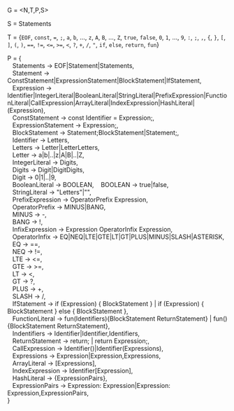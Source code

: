 G = <N,T,P,S>

S = Statements

T = {`EOF`, `const`, `=`, `;`, `a`, `b`, ..., `z`, `A`, `B`, ..., `Z`, `true`, `false`, 
`0`, `1`, ..., `9`, `:`, `;`, `,`, `{`, `}`, `[`, `]`, `(`, `)`, `==`, `!=`,  `<=`,  `>=`,  `<`,
`?`,  `+`,  `/`, `"`, `if`, `else`, `return`, `fun`}

P = {  
&nbsp;&nbsp; Statements &rarr; EOF|Statement|Statements,  
&nbsp;&nbsp; Statement &rarr; ConstStatement|ExpressionStatement|BlockStatement|IfStatement,  
&nbsp;&nbsp; Expression &rarr; Identifier|IntegerLiteral|BooleanLiteral|StringLiteral|PrefixExpression|FunctionLiteral|CallExpression|ArrayLiteral|IndexExpression|HashLiteral|(Expression),  
&nbsp;&nbsp; ConstStatement &rarr; const Identifier = Expression;,  
&nbsp;&nbsp; ExpressionStatement &rarr; Expression;,  
&nbsp;&nbsp; BlockStatement &rarr; Statement;BlockStatement|Statement;,  
&nbsp;&nbsp; Identifier &rarr; Letters,  
&nbsp;&nbsp; Letters &rarr; Letter|LetterLetters,  
&nbsp;&nbsp; Letter &rarr; a|b|..|z|A|B|..|Z,  
&nbsp;&nbsp; IntegerLiteral &rarr; Digits,  
&nbsp;&nbsp; Digits &rarr; Digit|DigitDigits,  
&nbsp;&nbsp; Digit &rarr; 0|1|..|9,  
&nbsp;&nbsp; BooleanLiteral &rarr; BOOLEAN, 
&nbsp;&nbsp; BOOLEAN &rarr; true|false,  
&nbsp;&nbsp; StringLiteral &rarr; "Letters"|"",  
&nbsp;&nbsp; PrefixExpression &rarr; OperatorPrefix Expression,  
&nbsp;&nbsp; OperatorPrefix &rarr; MINUS|BANG,  
&nbsp;&nbsp; MINUS &rarr; -,  
&nbsp;&nbsp; BANG &rarr; !,  
&nbsp;&nbsp; InfixExpression &rarr; Expression OperatorInfix Expression,  
&nbsp;&nbsp; OperatorInfix &rarr; EQ|NEQ|LTE|GTE|LT|GT|PLUS|MINUS|SLASH|ASTERISK,  
&nbsp;&nbsp; EQ &rarr; ==,  
&nbsp;&nbsp; NEQ &rarr; !=,  
&nbsp;&nbsp; LTE &rarr;  <=,  
&nbsp;&nbsp; GTE &rarr;  >=,  
&nbsp;&nbsp; LT &rarr;  <,  
&nbsp;&nbsp; GT &rarr;  ?,  
&nbsp;&nbsp; PLUS &rarr;  +,  
&nbsp;&nbsp; SLASH &rarr;  /,  
&nbsp;&nbsp; IfStatement &rarr;  if (Expression) { BlockStatement } | if (Expression) { BlockStatement } else { BlockStatement },  
&nbsp;&nbsp; FunctionLiteral &rarr; fun(Identifiers){BlockStatement ReturnStatement} | fun(){BlockStatement ReturnStatement},  
&nbsp;&nbsp; Indentifiers &rarr;  Identifier|Identifier,Identifiers,  
&nbsp;&nbsp; ReturnStatement &rarr;  return; | return Expression;,  
&nbsp;&nbsp; CallExpression &rarr;  Identifier()|Identifier(Expressions),  
&nbsp;&nbsp; Expressions &rarr;  Expression|Expression,Expressions,  
&nbsp;&nbsp; ArrayLiteral &rarr; [Expressions],  
&nbsp;&nbsp; IndexExpression &rarr; Identifier[Expression],  
&nbsp;&nbsp; HashLiteral &rarr;  {ExpressionPairs},  
&nbsp;&nbsp; ExpressionPairs &rarr;  Expression: Expression|Expression: Expression,ExpressionPairs,  
}

